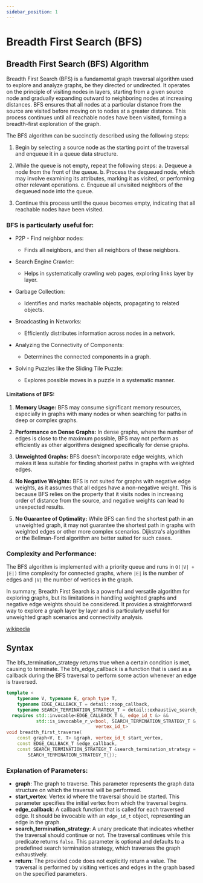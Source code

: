 ```yaml
---
sidebar_position: 1
---
```


# Breadth First Search (BFS)

## Breadth First Search (BFS) Algorithm

Breadth First Search (BFS) is a fundamental graph traversal algorithm used to explore and analyze graphs, be they directed or undirected. It operates on the principle of visiting nodes in layers, starting from a given source node and gradually expanding outward to neighboring nodes at increasing distances. BFS ensures that all nodes at a particular distance from the source are visited before moving on to nodes at a greater distance. This process continues until all reachable nodes have been visited, forming a breadth-first exploration of the graph.

The BFS algorithm can be succinctly described using the following steps:

1. Begin by selecting a source node as the starting point of the traversal and enqueue it in a queue data structure.

2. While the queue is not empty, repeat the following steps:
   a. Dequeue a node from the front of the queue.
   b. Process the dequeued node, which may involve examining its attributes, marking it as visited, or performing other relevant operations.
   c. Enqueue all unvisited neighbors of the dequeued node into the queue.

3. Continue this process until the queue becomes empty, indicating that all reachable nodes have been visited.


### BFS is particularly useful for:

- P2P - Find neighbor nodes:
  - Finds all neighbors, and then all neighbors of these neighbors.

- Search Engine Crawler:
  - Helps in systematically crawling web pages, exploring links layer by layer.

- Garbage Collection:
  - Identifies and marks reachable objects, propagating to related objects.

- Broadcasting in Networks:
  - Efficiently distributes information across nodes in a network.

- Analyzing the Connectivity of Components:
  - Determines the connected components in a graph.

- Solving Puzzles like the Sliding Tile Puzzle:
  - Explores possible moves in a puzzle in a systematic manner.

#### Limitations of BFS:
1. **Memory Usage:** BFS may consume significant memory resources, especially in graphs with many nodes or when searching for paths in deep or complex graphs.

2. **Performance on Dense Graphs:** In dense graphs, where the number of edges is close to the maximum possible, BFS may not perform as efficiently as other algorithms designed specifically for dense graphs.

3. **Unweighted Graphs:** BFS doesn't incorporate edge weights, which makes it less suitable for finding shortest paths in graphs with weighted edges.

4. **No Negative Weights:** BFS is not suited for graphs with negative edge weights, as it assumes that all edges have a non-negative weight. This is because BFS relies on the property that it visits nodes in increasing order of distance from the source, and negative weights can lead to unexpected results.

5. **No Guarantee of Optimality:** While BFS can find the shortest path in an unweighted graph, it may not guarantee the shortest path in graphs with weighted edges or other more complex scenarios. Dijkstra's algorithm or the Bellman-Ford algorithm are better suited for such cases.

### Complexity and Performance:
The BFS algorithm is implemented with a priority queue and runs in `O(|V| + |E|)` time complexity for connected graphs, where `|E|` is the number of edges and `|V|` the number of vertices in the graph.

In summary, Breadth First Search is a powerful and versatile algorithm for exploring graphs, but its limitations in handling weighted graphs and negative edge weights should be considered. It provides a straightforward way to explore a graph layer by layer and is particularly useful for unweighted graph scenarios and connectivity analysis.

[wikipedia](https://en.wikipedia.org/wiki/Breadth-first_search)

## Syntax

The bfs_termination_strategy returns true when a certain condition is met, causing to terminate. The bfs_edge_callback is a function that is used as a callback during the BFS traversal to perform some action whenever an edge is traversed.

```cpp
template <
    typename V, typename E, graph_type T,
    typename EDGE_CALLBACK_T = detail::noop_callback,
    typename SEARCH_TERMINATION_STRATEGY_T = detail::exhaustive_search_strategy>
  requires std::invocable<EDGE_CALLBACK_T &, edge_id_t &> &&
           std::is_invocable_r_v<bool, SEARCH_TERMINATION_STRATEGY_T &,
                                 vertex_id_t>
void breadth_first_traverse(
    const graph<V, E, T> &graph, vertex_id_t start_vertex,
    const EDGE_CALLBACK_T &edge_callback,
    const SEARCH_TERMINATION_STRATEGY_T &search_termination_strategy =
        SEARCH_TERMINATION_STRATEGY_T{});
```

### Explanation of Parameters:

- **graph**: The graph to traverse. This parameter represents the graph data structure on which the traversal will be performed.
- **start_vertex**: Vertex id where the traversal should be started. This parameter specifies the initial vertex from which the traversal begins.
- **edge_callback**: A callback function that is called for each traversed edge. It should be invocable with an `edge_id_t` object, representing an edge in the graph.
- **search_termination_strategy**: A unary predicate that indicates whether the traversal should continue or not. The traversal continues while this predicate returns `false`. This parameter is optional and defaults to a predefined search termination strategy, which traverses the graph exhaustively.
- **return**: The provided code does not explicitly return a value. The traversal is performed by visiting vertices and edges in the graph based on the specified parameters.
